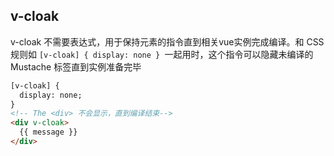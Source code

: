 
## v-cloak
v-cloak 不需要表达式，用于保持元素的指令直到相关vue实例完成编译。和 CSS 规则如 `[v-cloak] { display: none } `一起用时，这个指令可以隐藏未编译的 Mustache 标签直到实例准备完毕

```html
[v-cloak] {
  display: none;
}
<!-- The <div> 不会显示，直到编译结束-->
<div v-cloak>
  {{ message }}
</div>
```
